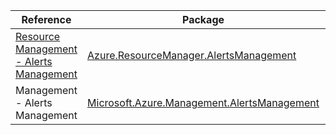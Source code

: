| Reference | Package | Source |
|---|---|---|
|[Resource Management - Alerts Management](resourcemanager.alertsmanagement-readme.md)|[Azure.ResourceManager.AlertsManagement](https://www.nuget.org/packages/Azure.ResourceManager.AlertsManagement)|[GitHub](https://github.com/Azure/azure-sdk-for-net/blob/main/sdk/alertsmanagement/Azure.ResourceManager.AlertsManagement)|
|Management - Alerts Management|[Microsoft.Azure.Management.AlertsManagement](https://www.nuget.org/packages/Microsoft.Azure.Management.AlertsManagement)|[GitHub](https://github.com/Azure/azure-sdk-for-net/blob/main/)|
